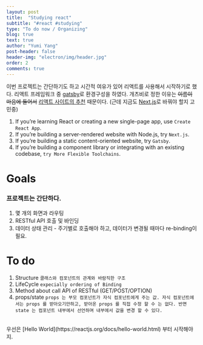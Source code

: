 ```yaml
---
layout: post
title:  "Studying react"
subtitle: "#react #studying"
type: "To do now / Organizing"
blog: true
text: true
author: "Yumi Yang"
post-header: false
header-img: "electron/img/header.jpg"
order: 2
comments: true
---
```



이번 프로젝트는 간단하기도 하고 시간적 여유가 있어 리액트를 사용해서 시작하기로 했다.
리액트 프레임워크 중 [gatsby](https://www.gatsbyjs.org/)로 환경구성을 하였다. 개츠비로 정한 이유는 ~~이름이 마음에 들어서~~ 
[리액트 사이트의 추천](https://reactjs.org/docs/create-a-new-react-app.html#nextjs) 때문이다.
(근데 지금도 [Next.js](https://nextjs.org/)로 바꿔야 할지 고민중)

1. If you’re learning React or creating a new single-page app, use `Create React App`.
2. If you’re building a server-rendered website with Node.js, try `Next.js`.
3. If you’re building a static content-oriented website, try `Gatsby`.
4. If you’re building a component library or integrating with an existing codebase, `try More Flexible Toolchains`.


# Goals
### 프로젝트는 간단하다.
1. 몇 개의 화면과 라우팅
2. RESTful API 호출 및 바인딩
3. 데이터 상태 관리 - 주기별로 호출해야 하고, 데이터가 변경될 때마다 re-binding이 필요.

# To do

1. Structure `클래스와 컴포넌트의 관계와 바람직한 구조`
2. LifeCycle `expecially ordering of Binding`
3. Method about call API of RESTful (GET/POST/OPTION)
4. props/state `props 는 부모 컴포넌트가 자식 컴포넌트에게 주는 값.
자식 컴포넌트에서는 props 를 받아오기만하고, 받아온 props 를 직접 수정 할 수 는 없다.
반면 state 는 컴포넌트 내부에서 선언하며 내부에서 값을 변경 할 수 있다.`

<br/>
우선은 [Hello World](https://reactjs.org/docs/hello-world.html) 부터 시작해야지.